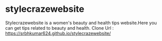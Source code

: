 # stylecrazewebsite
Stylecrazewebsite is a women's beauty and health tips website.Here you can get tips related to beauty and health.
Clone Url : https://srbhkumar624.github.io/stylecrazewebsite/
